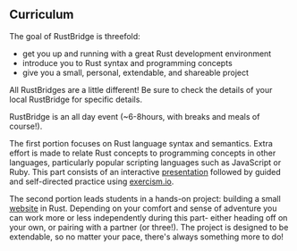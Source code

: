 ## Curriculum

The goal of RustBridge is threefold:

- get you up and running with a great Rust development environment
- introduce you to Rust syntax and programming concepts
- give you a small, personal, extendable, and shareable project

All RustBridges are a little different! Be sure to check the details of
your local RustBridge for specific details.

RustBridge is an all day event (~6-8hours, with breaks and meals of course!).

The first portion focuses on Rust language syntax and semantics. Extra effort
is made to relate Rust concepts to programming concepts in other languages, 
particularly popular scripting languages such as JavaScript or Ruby. This part
consists of an interactive [presentation] followed by guided and self-directed
practice using [exercism.io]. 

The second portion leads students in a hands-on project: building a small
[website] in Rust. Depending on your comfort and sense of adventure you can work
more or less independently during this part- either heading off on your own,
or pairing with a partner (or three!). The project is designed to be extendable,
so no matter your pace, there's always something more to do!

[presentation]: https://github.com/ashleygwilliams/a-very-brief-intro-to-rust
[exercism.io]: http://www.exercism.io/languages/rust/about
[website]: https://rust-together.herokuapp.com/
